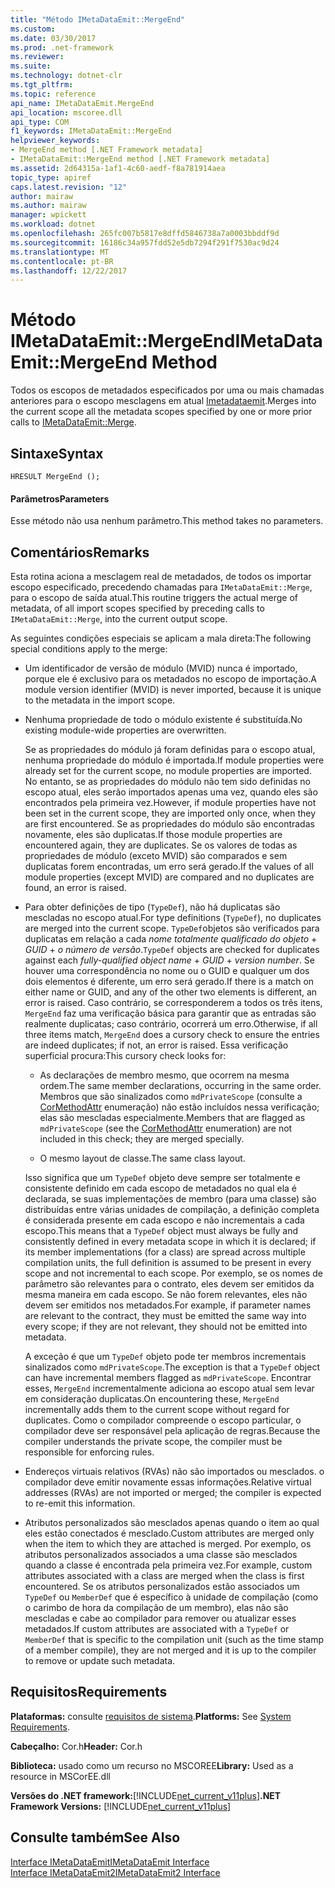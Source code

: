 ```yaml
---
title: "Método IMetaDataEmit::MergeEnd"
ms.custom: 
ms.date: 03/30/2017
ms.prod: .net-framework
ms.reviewer: 
ms.suite: 
ms.technology: dotnet-clr
ms.tgt_pltfrm: 
ms.topic: reference
api_name: IMetaDataEmit.MergeEnd
api_location: mscoree.dll
api_type: COM
f1_keywords: IMetaDataEmit::MergeEnd
helpviewer_keywords:
- MergeEnd method [.NET Framework metadata]
- IMetaDataEmit::MergeEnd method [.NET Framework metadata]
ms.assetid: 2d64315a-1af1-4c60-aedf-f8a781914aea
topic_type: apiref
caps.latest.revision: "12"
author: mairaw
ms.author: mairaw
manager: wpickett
ms.workload: dotnet
ms.openlocfilehash: 265fc007b5817e8dffd5846738a7a0003bbddf9d
ms.sourcegitcommit: 16186c34a957fdd52e5db7294f291f7530ac9d24
ms.translationtype: MT
ms.contentlocale: pt-BR
ms.lasthandoff: 12/22/2017
---
```

# <a name="imetadataemitmergeend-method"></a><span data-ttu-id="32ffc-102">Método IMetaDataEmit::MergeEnd</span><span class="sxs-lookup"><span data-stu-id="32ffc-102">IMetaDataEmit::MergeEnd Method</span></span>
<span data-ttu-id="32ffc-103">Todos os escopos de metadados especificados por uma ou mais chamadas anteriores para o escopo mesclagens em atual [Imetadataemit](../../../../docs/framework/unmanaged-api/metadata/imetadataemit-merge-method.md).</span><span class="sxs-lookup"><span data-stu-id="32ffc-103">Merges into the current scope all the metadata scopes specified by one or more prior calls to [IMetaDataEmit::Merge](../../../../docs/framework/unmanaged-api/metadata/imetadataemit-merge-method.md).</span></span>  
  
## <a name="syntax"></a><span data-ttu-id="32ffc-104">Sintaxe</span><span class="sxs-lookup"><span data-stu-id="32ffc-104">Syntax</span></span>  
  
```  
HRESULT MergeEnd ();  
```  
  
#### <a name="parameters"></a><span data-ttu-id="32ffc-105">Parâmetros</span><span class="sxs-lookup"><span data-stu-id="32ffc-105">Parameters</span></span>  
 <span data-ttu-id="32ffc-106">Esse método não usa nenhum parâmetro.</span><span class="sxs-lookup"><span data-stu-id="32ffc-106">This method takes no parameters.</span></span>  
  
## <a name="remarks"></a><span data-ttu-id="32ffc-107">Comentários</span><span class="sxs-lookup"><span data-stu-id="32ffc-107">Remarks</span></span>  
 <span data-ttu-id="32ffc-108">Esta rotina aciona a mesclagem real de metadados, de todos os importar escopo especificado, precedendo chamadas para `IMetaDataEmit::Merge`, para o escopo de saída atual.</span><span class="sxs-lookup"><span data-stu-id="32ffc-108">This routine triggers the actual merge of metadata, of all import scopes specified by preceding calls to `IMetaDataEmit::Merge`, into the current output scope.</span></span>  
  
 <span data-ttu-id="32ffc-109">As seguintes condições especiais se aplicam a mala direta:</span><span class="sxs-lookup"><span data-stu-id="32ffc-109">The following special conditions apply to the merge:</span></span>  
  
-   <span data-ttu-id="32ffc-110">Um identificador de versão de módulo (MVID) nunca é importado, porque ele é exclusivo para os metadados no escopo de importação.</span><span class="sxs-lookup"><span data-stu-id="32ffc-110">A module version identifier (MVID) is never imported, because it is unique to the metadata in the import scope.</span></span>  
  
-   <span data-ttu-id="32ffc-111">Nenhuma propriedade de todo o módulo existente é substituída.</span><span class="sxs-lookup"><span data-stu-id="32ffc-111">No existing module-wide properties are overwritten.</span></span>  
  
     <span data-ttu-id="32ffc-112">Se as propriedades do módulo já foram definidas para o escopo atual, nenhuma propriedade do módulo é importada.</span><span class="sxs-lookup"><span data-stu-id="32ffc-112">If module properties were already set for the current scope, no module properties are imported.</span></span> <span data-ttu-id="32ffc-113">No entanto, se as propriedades do módulo não tem sido definidas no escopo atual, eles serão importados apenas uma vez, quando eles são encontrados pela primeira vez.</span><span class="sxs-lookup"><span data-stu-id="32ffc-113">However, if module properties have not been set in the current scope, they are imported only once, when they are first encountered.</span></span> <span data-ttu-id="32ffc-114">Se as propriedades do módulo são encontradas novamente, eles são duplicatas.</span><span class="sxs-lookup"><span data-stu-id="32ffc-114">If those module properties are encountered again, they are duplicates.</span></span> <span data-ttu-id="32ffc-115">Se os valores de todas as propriedades de módulo (exceto MVID) são comparados e sem duplicatas forem encontradas, um erro será gerado.</span><span class="sxs-lookup"><span data-stu-id="32ffc-115">If the values of all module properties (except MVID) are compared and no duplicates are found, an error is raised.</span></span>  
  
-   <span data-ttu-id="32ffc-116">Para obter definições de tipo (`TypeDef`), não há duplicatas são mescladas no escopo atual.</span><span class="sxs-lookup"><span data-stu-id="32ffc-116">For type definitions (`TypeDef`), no duplicates are merged into the current scope.</span></span> <span data-ttu-id="32ffc-117">`TypeDef`objetos são verificados para duplicatas em relação a cada *nome totalmente qualificado do objeto* + *GUID* + *o número de versão*.</span><span class="sxs-lookup"><span data-stu-id="32ffc-117">`TypeDef` objects are checked for duplicates against each *fully-qualified object name* + *GUID* + *version number*.</span></span> <span data-ttu-id="32ffc-118">Se houver uma correspondência no nome ou o GUID e qualquer um dos dois elementos é diferente, um erro será gerado.</span><span class="sxs-lookup"><span data-stu-id="32ffc-118">If there is a match on either name or GUID, and any of the other two elements is different, an error is raised.</span></span> <span data-ttu-id="32ffc-119">Caso contrário, se corresponderem a todos os três itens, `MergeEnd` faz uma verificação básica para garantir que as entradas são realmente duplicatas; caso contrário, ocorrerá um erro.</span><span class="sxs-lookup"><span data-stu-id="32ffc-119">Otherwise, if all three items match, `MergeEnd` does a cursory check to ensure the entries are indeed duplicates; if not, an error is raised.</span></span> <span data-ttu-id="32ffc-120">Essa verificação superficial procura:</span><span class="sxs-lookup"><span data-stu-id="32ffc-120">This cursory check looks for:</span></span>  
  
    -   <span data-ttu-id="32ffc-121">As declarações de membro mesmo, que ocorrem na mesma ordem.</span><span class="sxs-lookup"><span data-stu-id="32ffc-121">The same member declarations, occurring in the same order.</span></span> <span data-ttu-id="32ffc-122">Membros que são sinalizados como `mdPrivateScope` (consulte a [CorMethodAttr](../../../../docs/framework/unmanaged-api/metadata/cormethodattr-enumeration.md) enumeração) não estão incluídos nessa verificação; elas são mescladas especialmente.</span><span class="sxs-lookup"><span data-stu-id="32ffc-122">Members that are flagged as `mdPrivateScope` (see the [CorMethodAttr](../../../../docs/framework/unmanaged-api/metadata/cormethodattr-enumeration.md) enumeration) are not included in this check; they are merged specially.</span></span>  
  
    -   <span data-ttu-id="32ffc-123">O mesmo layout de classe.</span><span class="sxs-lookup"><span data-stu-id="32ffc-123">The same class layout.</span></span>  
  
     <span data-ttu-id="32ffc-124">Isso significa que um `TypeDef` objeto deve sempre ser totalmente e consistente definido em cada escopo de metadados no qual ela é declarada, se suas implementações de membro (para uma classe) são distribuídas entre várias unidades de compilação, a definição completa é considerada presente em cada escopo e não incrementais a cada escopo.</span><span class="sxs-lookup"><span data-stu-id="32ffc-124">This means that a `TypeDef` object must always be fully and consistently defined in every metadata scope in which it is declared; if its member implementations (for a class) are spread across multiple compilation units, the full definition is assumed to be present in every scope and not incremental to each scope.</span></span> <span data-ttu-id="32ffc-125">Por exemplo, se os nomes de parâmetro são relevantes para o contrato, eles devem ser emitidos da mesma maneira em cada escopo. Se não forem relevantes, eles não devem ser emitidos nos metadados.</span><span class="sxs-lookup"><span data-stu-id="32ffc-125">For example, if parameter names are relevant to the contract, they must be emitted the same way into every scope; if they are not relevant, they should not be emitted into metadata.</span></span>  
  
     <span data-ttu-id="32ffc-126">A exceção é que um `TypeDef` objeto pode ter membros incrementais sinalizados como `mdPrivateScope`.</span><span class="sxs-lookup"><span data-stu-id="32ffc-126">The exception is that a `TypeDef` object can have incremental members flagged as `mdPrivateScope`.</span></span> <span data-ttu-id="32ffc-127">Encontrar esses, `MergeEnd` incrementalmente adiciona ao escopo atual sem levar em consideração duplicatas.</span><span class="sxs-lookup"><span data-stu-id="32ffc-127">On encountering these, `MergeEnd` incrementally adds them to the current scope without regard for duplicates.</span></span> <span data-ttu-id="32ffc-128">Como o compilador compreende o escopo particular, o compilador deve ser responsável pela aplicação de regras.</span><span class="sxs-lookup"><span data-stu-id="32ffc-128">Because the compiler understands the private scope, the compiler must be responsible for enforcing rules.</span></span>  
  
-   <span data-ttu-id="32ffc-129">Endereços virtuais relativos (RVAs) não são importados ou mesclados. o compilador deve emitir novamente essas informações.</span><span class="sxs-lookup"><span data-stu-id="32ffc-129">Relative virtual addresses (RVAs) are not imported or merged; the compiler is expected to re-emit this information.</span></span>  
  
-   <span data-ttu-id="32ffc-130">Atributos personalizados são mesclados apenas quando o item ao qual eles estão conectados é mesclado.</span><span class="sxs-lookup"><span data-stu-id="32ffc-130">Custom attributes are merged only when the item to which they are attached is merged.</span></span> <span data-ttu-id="32ffc-131">Por exemplo, os atributos personalizados associados a uma classe são mesclados quando a classe é encontrada pela primeira vez.</span><span class="sxs-lookup"><span data-stu-id="32ffc-131">For example, custom attributes associated with a class are merged when the class is first encountered.</span></span> <span data-ttu-id="32ffc-132">Se os atributos personalizados estão associados um `TypeDef` ou `MemberDef` que é específico à unidade de compilação (como o carimbo de hora da compilação de um membro), elas não são mescladas e cabe ao compilador para remover ou atualizar esses metadados.</span><span class="sxs-lookup"><span data-stu-id="32ffc-132">If custom attributes are associated with a `TypeDef` or `MemberDef` that is specific to the compilation unit (such as the time stamp of a member compile), they are not merged and it is up to the compiler to remove or update such metadata.</span></span>  
  
## <a name="requirements"></a><span data-ttu-id="32ffc-133">Requisitos</span><span class="sxs-lookup"><span data-stu-id="32ffc-133">Requirements</span></span>  
 <span data-ttu-id="32ffc-134">**Plataformas:** consulte [requisitos de sistema](../../../../docs/framework/get-started/system-requirements.md).</span><span class="sxs-lookup"><span data-stu-id="32ffc-134">**Platforms:** See [System Requirements](../../../../docs/framework/get-started/system-requirements.md).</span></span>  
  
 <span data-ttu-id="32ffc-135">**Cabeçalho:** Cor.h</span><span class="sxs-lookup"><span data-stu-id="32ffc-135">**Header:** Cor.h</span></span>  
  
 <span data-ttu-id="32ffc-136">**Biblioteca:** usado como um recurso no MSCOREE</span><span class="sxs-lookup"><span data-stu-id="32ffc-136">**Library:** Used as a resource in MSCorEE.dll</span></span>  
  
 <span data-ttu-id="32ffc-137">**Versões do .NET framework:**[!INCLUDE[net_current_v11plus](../../../../includes/net-current-v11plus-md.md)]</span><span class="sxs-lookup"><span data-stu-id="32ffc-137">**.NET Framework Versions:** [!INCLUDE[net_current_v11plus](../../../../includes/net-current-v11plus-md.md)]</span></span>  
  
## <a name="see-also"></a><span data-ttu-id="32ffc-138">Consulte também</span><span class="sxs-lookup"><span data-stu-id="32ffc-138">See Also</span></span>  
 [<span data-ttu-id="32ffc-139">Interface IMetaDataEmit</span><span class="sxs-lookup"><span data-stu-id="32ffc-139">IMetaDataEmit Interface</span></span>](../../../../docs/framework/unmanaged-api/metadata/imetadataemit-interface.md)  
 [<span data-ttu-id="32ffc-140">Interface IMetaDataEmit2</span><span class="sxs-lookup"><span data-stu-id="32ffc-140">IMetaDataEmit2 Interface</span></span>](../../../../docs/framework/unmanaged-api/metadata/imetadataemit2-interface.md)
